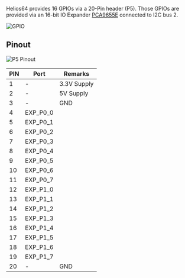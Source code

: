 Helios64 provides 16 GPIOs via a 20-Pin header (P5). Those GPIOs are provided via an 16-bit IO Expander [PCA9655E](http://www.onsemi.com/PowerSolutions/product.do?id=PCA9655E) connected to I2C bus 2.

![GPIO](/helios64/img/gpio/gpio.jpg)

## Pinout

![P5 Pinout](/helios64/img/gpio/gpio_pinout.jpg)

| PIN | Port | Remarks |
|-----|------|-------------|
| 1   | - | 3.3V Supply |
| 2   | - | 5V Supply |
| 3   | - | GND |
| 4   | EXP_P0_0 | |
| 5   | EXP_P0_1 | |
| 6   | EXP_P0_2 | |
| 7   | EXP_P0_3 | |
| 8   | EXP_P0_4 | |
| 9   | EXP_P0_5 | |
| 10  | EXP_P0_6 | |
| 11  | EXP_P0_7 | |
| 12  | EXP_P1_0 | |
| 13  | EXP_P1_1 | |
| 14  | EXP_P1_2 | |
| 15  | EXP_P1_3 | |
| 16  | EXP_P1_4 | |
| 17  | EXP_P1_5 | |
| 18  | EXP_P1_6 | |
| 19  | EXP_P1_7 | |
| 20  | - | GND |
